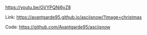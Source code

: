 <https://youtu.be/GVYPQNi6yZ8>

Link: <https://avantgarde95.github.io/asciisnow/?image=christmas>

Code: <https://github.com/Avantgarde95/asciisnow>

